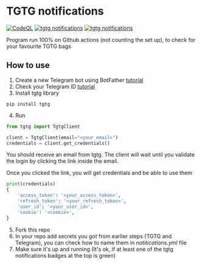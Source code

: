 # TGTG notifications
[![CodeQL](https://github.com/LauPaSat-pl/TGTG_notifications/actions/workflows/github-code-scanning/codeql/badge.svg)](https://github.com/LauPaSat-pl/TGTG_notifications/actions/workflows/github-code-scanning/codeql)
[![tgtg notifications](https://github.com/LauPaSat-pl/TGTG_notifications/actions/workflows/notitications.yml/badge.svg)](https://github.com/LauPaSat-pl/TGTG_notifications/actions/workflows/notitications.yml)
[![tgtg notifications](https://github.com/LauPaSat-pl/TGTG_notifications/actions/workflows/notitications2.yml/badge.svg)](https://github.com/LauPaSat-pl/TGTG_notifications/actions/workflows/notitications2.yml)

Program run 100% on Github actions (not counting the set up), to check for your favourite TGTG bags
## How to use
1. Create a new Telegram bot using BotFather [tutorial](https://sendpulse.com/knowledge-base/chatbot/telegram/create-telegram-chatbot)
2. Check your Telegram ID [tutorial](https://www.alphr.com/telegram-find-user-id/)
3. Install tgtg library 
```
pip install tgtg
```
4. Run 
``` python
from tgtg import TgtgClient

client = TgtgClient(email="<your_email>")
credentials = client.get_credentials()
```
You should receive an email from tgtg. The client will wait until you validate the login by clicking the link inside the email.

Once you clicked the link, you will get credentials and be able to use them
``` python
print(credentials)
{
    'access_token': '<your_access_token>',
    'refresh_token': '<your_refresh_token>',
    'user_id': '<your_user_id>',
    'cookie': '<cookie>',
}
```
5. Fork this repo
6. In your repo add secrets you got from earlier steps (TGTG and Telegram), you can check how to name them in *notitications.yml* file
7. Make sure it's up and running (It's ok, if at least one of the tgtg notifications badges at the top is green)
